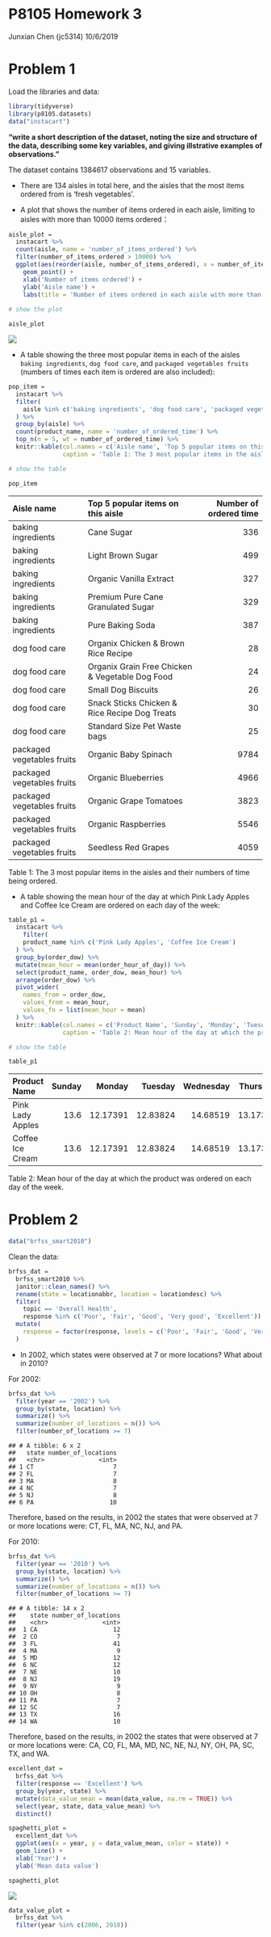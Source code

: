 P8105 Homework 3
================
Junxian Chen (jc5314)
10/6/2019

# Problem 1

Load the libraries and data:

``` r
library(tidyverse)
library(p8105.datasets)
data("instacart")
```

**“write a short description of the dataset, noting the size and
structure of the data, describing some key variables, and giving
illstrative examples of observations.”**

The dataset contains 1384617 observations and 15 variables.

  - There are 134 aisles in total here, and the aisles that the most
    items ordered from is ‘fresh vegetables’.

  - A plot that shows the number of items ordered in each aisle,
    limiting to aisles with more than 10000 items ordered：

<!-- end list -->

``` r
aisle_plot = 
  instacart %>% 
  count(aisle, name = 'number_of_items_ordered') %>%
  filter(number_of_items_ordered > 10000) %>%
  ggplot(aes(reorder(aisle, number_of_items_ordered), x = number_of_items_ordered)) + 
    geom_point() +
    xlab('Number of items ordered') +
    ylab('Aisle name') +
    labs(title = 'Number of items ordered in each aisle with more than 10000 items ordered')
  
# show the plot

aisle_plot
```

![](p8105_hw3_jc5314_files/figure-gfm/unnamed-chunk-2-1.png)<!-- -->

  - A table showing the three most popular items in each of the aisles
    `baking ingredients`, `dog food care`, and `packaged vegetables
    fruits` (numbers of times each item is ordered are also included):

<!-- end list -->

``` r
pop_item = 
  instacart %>% 
  filter(
    aisle %in% c('baking ingredients', 'dog food care', 'packaged vegetables fruits')
  ) %>% 
  group_by(aisle) %>% 
  count(product_name, name = 'number_of_ordered_time') %>% 
  top_n(n = 5, wt = number_of_ordered_time) %>% 
  knitr::kable(col.names = c('Aisle name', 'Top 5 popular items on this aisle', 'Number of ordered time'),
               caption = 'Table 1: The 3 most popular items in the aisles and their numbers of time being ordered.')

# show the table

pop_item
```

| Aisle name                 | Top 5 popular items on this aisle               | Number of ordered time |
| :------------------------- | :---------------------------------------------- | ---------------------: |
| baking ingredients         | Cane Sugar                                      |                    336 |
| baking ingredients         | Light Brown Sugar                               |                    499 |
| baking ingredients         | Organic Vanilla Extract                         |                    327 |
| baking ingredients         | Premium Pure Cane Granulated Sugar              |                    329 |
| baking ingredients         | Pure Baking Soda                                |                    387 |
| dog food care              | Organix Chicken & Brown Rice Recipe             |                     28 |
| dog food care              | Organix Grain Free Chicken & Vegetable Dog Food |                     24 |
| dog food care              | Small Dog Biscuits                              |                     26 |
| dog food care              | Snack Sticks Chicken & Rice Recipe Dog Treats   |                     30 |
| dog food care              | Standard Size Pet Waste bags                    |                     25 |
| packaged vegetables fruits | Organic Baby Spinach                            |                   9784 |
| packaged vegetables fruits | Organic Blueberries                             |                   4966 |
| packaged vegetables fruits | Organic Grape Tomatoes                          |                   3823 |
| packaged vegetables fruits | Organic Raspberries                             |                   5546 |
| packaged vegetables fruits | Seedless Red Grapes                             |                   4059 |

Table 1: The 3 most popular items in the aisles and their numbers of
time being ordered.

  - A table showing the mean hour of the day at which Pink Lady Apples
    and Coffee Ice Cream are ordered on each day of the week:

<!-- end list -->

``` r
table_p1 = 
  instacart %>% 
    filter(
    product_name %in% c('Pink Lady Apples', 'Coffee Ice Cream')
  ) %>% 
  group_by(order_dow) %>% 
  mutate(mean_hour = mean(order_hour_of_day)) %>% 
  select(product_name, order_dow, mean_hour) %>% 
  arrange(order_dow) %>% 
  pivot_wider(
    names_from = order_dow,
    values_from = mean_hour,
    values_fn = list(mean_hour = mean)
  ) %>% 
  knitr::kable(col.names = c('Product Name', 'Sunday', 'Monday', 'Tuesday', 'Wednesday', 'Thursday', 'Friday', 'Saturday'),
               caption = 'Table 2: Mean hour of the day at which the product was ordered on each day of the week.') 

# show the table

table_p1
```

| Product Name     | Sunday |   Monday |  Tuesday | Wednesday | Thursday |   Friday | Saturday |
| :--------------- | -----: | -------: | -------: | --------: | -------: | -------: | -------: |
| Pink Lady Apples |   13.6 | 12.17391 | 12.83824 |  14.68519 | 13.17308 | 12.64286 |    13.25 |
| Coffee Ice Cream |   13.6 | 12.17391 | 12.83824 |  14.68519 | 13.17308 | 12.64286 |    13.25 |

Table 2: Mean hour of the day at which the product was ordered on each
day of the week.

# Problem 2

``` r
data("brfss_smart2010")
```

Clean the data:

``` r
brfss_dat = 
  brfss_smart2010 %>% 
  janitor::clean_names() %>% 
  rename(state = locationabbr, location = locationdesc) %>% 
  filter(
    topic == 'Overall Health',
    response %in% c('Poor', 'Fair', 'Good', 'Very good', 'Excellent')) %>% 
  mutate(
    response = factor(response, levels = c('Poor', 'Fair', 'Good', 'Very good', 'Excellent'))
  )
```

  - In 2002, which states were observed at 7 or more locations? What
    about in 2010?

For 2002:

``` r
brfss_dat %>% 
  filter(year == '2002') %>% 
  group_by(state, location) %>% 
  summarize() %>% 
  summarize(number_of_locations = n()) %>% 
  filter(number_of_locations >= 7)
```

    ## # A tibble: 6 x 2
    ##   state number_of_locations
    ##   <chr>               <int>
    ## 1 CT                      7
    ## 2 FL                      7
    ## 3 MA                      8
    ## 4 NC                      7
    ## 5 NJ                      8
    ## 6 PA                     10

Therefore, based on the results, in 2002 the states that were observed
at 7 or more locations were: CT, FL, MA, NC, NJ, and PA.

For 2010:

``` r
brfss_dat %>% 
  filter(year == '2010') %>% 
  group_by(state, location) %>% 
  summarize() %>% 
  summarize(number_of_locations = n()) %>% 
  filter(number_of_locations >= 7)
```

    ## # A tibble: 14 x 2
    ##    state number_of_locations
    ##    <chr>               <int>
    ##  1 CA                     12
    ##  2 CO                      7
    ##  3 FL                     41
    ##  4 MA                      9
    ##  5 MD                     12
    ##  6 NC                     12
    ##  7 NE                     10
    ##  8 NJ                     19
    ##  9 NY                      9
    ## 10 OH                      8
    ## 11 PA                      7
    ## 12 SC                      7
    ## 13 TX                     16
    ## 14 WA                     10

Therefore, based on the results, in 2002 the states that were observed
at 7 or more locations were: CA, CO, FL, MA, MD, NC, NE, NJ, NY, OH, PA,
SC, TX, and WA.

``` r
excellent_dat =   
  brfss_dat %>% 
  filter(response == 'Excellent') %>% 
  group_by(year, state) %>% 
  mutate(data_value_mean = mean(data_value, na.rm = TRUE)) %>% 
  select(year, state, data_value_mean) %>% 
  distinct()
```

``` r
spaghetti_plot = 
  excellent_dat %>% 
  ggplot(aes(x = year, y = data_value_mean, color = state)) +
  geom_line() +
  xlab('Year') + 
  ylab('Mean data value')

spaghetti_plot
```

![](p8105_hw3_jc5314_files/figure-gfm/unnamed-chunk-10-1.png)<!-- -->

``` r
data_value_plot = 
  brfss_dat %>% 
  filter(year %in% c(2006, 2010))
```
